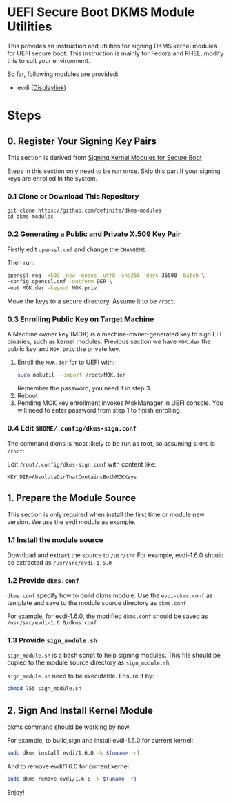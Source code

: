 # UEFI Secure Boot DKMS Module Utilities

This provides an instruction and utilities for signing DKMS kernel modules
for UEFI secure boot. This instruction is mainly for Fedora and RHEL,
modify this to suit your environment.

So far, following modules are provided:

* evdi ([Displaylink](https://www.displaylink.com/))

# Steps

## 0. Register Your Signing Key Pairs

This section is derived from [Signing Kernel Modules for Secure Boot](https://access.redhat.com/documentation/en-US/Red_Hat_Enterprise_Linux/7/html/Kernel_Administration_Guide/sect-signing-kernel-modules-for-secure-boot.html)

Steps in this section only need to be run once. Skip this part if your signing keys are enrolled in the system.

### 0.1 Clone or Download This Repository
```
git clone https://github.com/definite/dkms-modules
cd dkms-modules
```

### 0.2 Generating a Public and Private X.509 Key Pair
Firstly edit `openssl.cnf` and change the `CHANGEME`.

Then run:
```sh
openssl req -x509 -new -nodes -utf8 -sha256 -days 36500 -batch \ 
-config openssl.cnf -outform DER \
-out MOK.der -keyout MOK.priv
```

Move the keys to a secure directory. Assume it to be `/root`.

### 0.3 Enrolling Public Key on Target Machine
A Machine owner key (MOK) is a machine-owner-generated key to sign EFI binaries, such as kernel modules.
Previous section we have `MOK.der` the public key and `MOK.priv` the private key.

 1. Enroll the `MOK.der` for to UEFI with:
    ```sh
    sudo mokutil --import /root/MOK.der
    ```
    Remember the password, you need it in step 3.
 2. Reboot
 3. Pending MOK key enrollment invokes MokManager in UEFI console.
    You will need to enter password from step 1 to finish enrolling.

### 0.4 Edit `$HOME/.config/dkms-sign.conf`
The command dkms is most likely to be run as root, so assuming `$HOME` is `/root`:

Edit `/root/.config/dkms-sign.conf` with content like:
```
KEY_DIR=AbsoluteDirThatContainsBothMOKKeys
```

## 1. Prepare the Module Source
This section is only required when install the first time or module new version.
We use the evdi module as example.

### 1.1 Install the module source
Download and extract the source to `/usr/src`
For example, evdi-1.6.0 should be extracted as `/usr/src/evdi-1.6.0`

### 1.2 Provide `dkms.conf`
`dkms.conf` specify how to build dkms module. 
Use the `evdi-dkms.conf` as template and save to the module source directory as `dkms.conf`

For example, for evdi-1.6.0, the modified `dkms.conf` should be saved as `/usr/src/evdi-1.6.0/dkms.conf`

### 1.3 Provide `sign_module.sh`
`sign_module.sh` is a bash script to help signing modules.
This file should be copied to the module source directory as `sign_module.sh`.

`sign_module.sh` need to be executable. Ensure it by:
```sh
chmod 755 sign_module.sh
```

## 2. Sign And Install Kernel Module
dkms command should be working by now.

For example, to build,sign and install evdi-1.6.0 for current kernel:
```sh
sudo dkms install evdi/1.6.0 -k $(uname -r)
```

And to remove evdi/1.6.0 for current kernel:
```sh
sudo dkms remove evdi/1.6.0 -k $(uname -r)
```

Enjoy!

